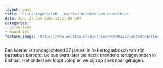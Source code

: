 ```yaml
---
layout: post
title: "'s-Hertogenbosch - Koerier beroofd van bestelbus"
date: Sun, 27 Jan 2019 11:37:00 GMT
categories: 
- gelderland 
- maasdriel 
feature_image: "https://www.politie.nl/binaries/w400h225/content/gallery/politie/stockfotos/opsporing-recherche/dna-kit.jpg"
---
```


Een koerier is zondagochtend 27 januari in ’s-Hertogenbosch van zijn bestelbus beroofd. De bus werd later die nacht brandend teruggevonden in Elshout. Het onderzoek loopt volop en we zijn op zoek naar getuigen.
